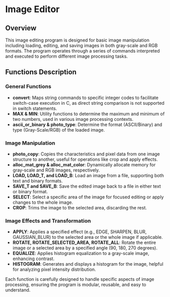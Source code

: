 # Image Editor

## Overview
This image editing program is designed for basic image manipulation including loading, editing, and saving images in both gray-scale and RGB formats. The program operates through a series of commands interpreted and executed to perform different image processing tasks.

## Functions Description

### General Functions
- **convert**: Maps string commands to specific integer codes to facilitate switch-case execution in C, as direct string comparison is not supported in switch statements.
- **MAX & MIN**: Utility functions to determine the maximum and minimum of two numbers, used in various image processing contexts.
- **ascii_or_binary & photo_type**: Determine the format (ASCII/Binary) and type (Gray-Scale/RGB) of the loaded image.

### Image Manipulation
- **photo_copy**: Copies the characteristics and pixel data from one image structure to another, useful for operations like crop and apply effects.
- **alloc_mat_grey & alloc_mat_color**: Dynamically allocate memory for gray-scale and RGB images, respectively.
- **LOAD, LOAD_T, and LOAD_B**: Load an image from a file, supporting both text and binary formats.
- **SAVE_T and SAVE_B**: Save the edited image back to a file in either text or binary format.
- **SELECT**: Select a specific area of the image for focused editing or apply changes to the whole image.
- **CROP**: Trims the image to the selected area, discarding the rest.

### Image Effects and Transformation
- **APPLY**: Applies a specified effect (e.g., EDGE, SHARPEN, BLUR, GAUSSIAN_BLUR) to the selected area or the whole image if applicable.
- **ROTATE, ROTATE_SELECTED_AREA, ROTATE_ALL**: Rotate the entire image or a selected area by a specified angle (90, 180, 270 degrees).
- **EQUALIZE**: Applies histogram equalization to a gray-scale image, enhancing contrast.
- **HISTOGRAM**: Generates and displays a histogram for the image, helpful for analyzing pixel intensity distribution.

Each function is carefully designed to handle specific aspects of image processing, ensuring the program is modular, reusable, and easy to understand.
